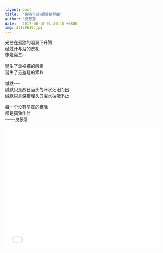 ```yaml
---
layout: post
title:  "拂晓车站/超赞钢琴曲"
author: '良葱落'
date:   2017-06-10 01:30:18 +0800
img: 20170610.jpg
---
```

光芒在孤独的羽翼下升腾<br>
经过汗与泪的洗礼<br>
像是诞生...<br>
<br>
诞生了赤裸裸的殷羡<br>
诞生了无羞耻的索取<br>
<br>
缄默--- <br>
缄默只是烈日当头的汗水汩汩而出<br>
缄默只是深夜埋头的泪水抽噎不止<br>
<br>
每一个没有早晨的夜晚<br>
都是孤独作伴<br>
-----良葱落<br>

<iframe frameborder="0" src="//music.163.com/outchain/player?type=0&id=735346514&auto=1&height=430" style="width:100%; min-height:400px;"></iframe>


